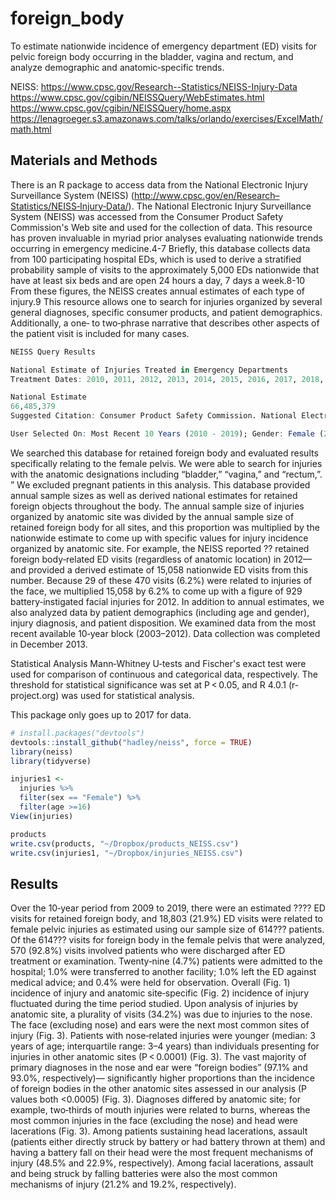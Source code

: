 # foreign_body
To estimate nationwide incidence of emergency department (ED) visits for pelvic foreign body occurring in the bladder, vagina and rectum, and analyze demographic and anatomic‐specific trends.

NEISS:
https://www.cpsc.gov/Research--Statistics/NEISS-Injury-Data
https://www.cpsc.gov/cgibin/NEISSQuery/WebEstimates.html
https://www.cpsc.gov/cgibin/NEISSQuery/home.aspx
https://lenagroeger.s3.amazonaws.com/talks/orlando/exercises/ExcelMath/math.html

## Materials and Methods
There is an R package to access data from the National Electronic Injury Surveillance System (NEISS) (http://www.cpsc.gov/en/Research–Statistics/NEISS‐Injury‐Data/).  The National Electronic Injury Surveillance System (NEISS) was accessed from the Consumer Product Safety Commission's Web site and used for the collection of data. This resource has proven invaluable in myriad prior analyses evaluating nationwide trends occurring in emergency medicine.4-7 Briefly, this database collects data from 100 participating hospital EDs, which is used to derive a stratified probability sample of visits to the approximately 5,000 EDs nationwide that have at least six beds and are open 24 hours a day, 7 days a week.8-10 From these figures, the NEISS creates annual estimates of each type of injury.9 This resource allows one to search for injuries organized by several general diagnoses, specific consumer products, and patient demographics. Additionally, a one‐ to two‐phrase narrative that describes other aspects of the patient visit is included for many cases.

```r
NEISS Query Results

National Estimate of Injuries Treated in Emergency Departments
Treatment Dates: 2010, 2011, 2012, 2013, 2014, 2015, 2016, 2017, 2018, 2019

National Estimate
66,485,379
Suggested Citation: Consumer Product Safety Commission. National Electronic Injury Surveillance System 2000-2019 on NEISS Online Database, released April, 2020. Generated at https://www.cpsc.gov/cgibin/NEISSQuery/home.aspx. on: August 16, 2020 at 0:00:46

User Selected On: Most Recent 10 Years (2010 - 2019); Gender: Female (2);
```

We searched this database for retained foreign body and evaluated results specifically relating to the female pelvis. We were able to search for injuries with the anatomic designations including “bladder,” “vagina,” and “rectum,”. ” We excluded pregnant patients in this analysis. This database provided annual sample sizes as well as derived national estimates for retained foreign objects throughout the body. The annual sample size of injuries organized by anatomic site was divided by the annual sample size of retained foreign body for all sites, and this proportion was multiplied by the nationwide estimate to come up with specific values for injury incidence organized by anatomic site. For example, the NEISS reported ?? retained foreign body‐related ED visits (regardless of anatomic location) in 2012—and provided a derived estimate of 15,058 nationwide ED visits from this number. Because 29 of these 470 visits (6.2%) were related to injuries of the face, we multiplied 15,058 by 6.2% to come up with a figure of 929 battery‐instigated facial injuries for 2012. In addition to annual estimates, we also analyzed data by patient demographics (including age and gender), injury diagnosis, and patient disposition. We examined data from the most recent available 10‐year block (2003–2012). Data collection was completed in December 2013.

Statistical Analysis
Mann‐Whitney U‐tests and Fischer's exact test were used for comparison of continuous and categorical data, respectively. The threshold for statistical significance was set at P < 0.05, and R 4.0.1 (r-project.org) was used for statistical analysis.




This package only goes up to 2017 for data.  
```r
# install.packages("devtools")
devtools::install_github("hadley/neiss", force = TRUE)
library(neiss)
library(tidyverse)

injuries1 <- 
  injuries %>%
  filter(sex == "Female") %>%
  filter(age >=16) 
View(injuries)

products
write.csv(products, "~/Dropbox/products_NEISS.csv")
write.csv(injuries1, "~/Dropbox/injuries_NEISS.csv")
```

## Results
Over the 10‐year period from 2009 to 2019, there were an estimated ???? ED visits for retained foreign body, and 18,803 (21.9%) ED visits were related to female pelvic injuries as estimated using our sample size of 614??? patients. Of the 614??? visits for foreign body in the female pelvis that were analyzed, 570 (92.8%) visits involved patients who were discharged after ED treatment or examination. Twenty‐nine (4.7%) patients were admitted to the hospital; 1.0% were transferred to another facility; 1.0% left the ED against medical advice; and 0.4% were held for observation. Overall (Fig. 1) incidence of injury and anatomic site‐specific (Fig. 2) incidence of injury fluctuated during the time period studied. Upon analysis of injuries by anatomic site, a plurality of visits (34.2%) was due to injuries to the nose. The face (excluding nose) and ears were the next most common sites of injury (Fig. 3). Patients with nose‐related injuries were younger (median: 3 years of age; interquartile range: 3–4 years) than individuals presenting for injuries in other anatomic sites (P < 0.0001) (Fig. 3). The vast majority of primary diagnoses in the nose and ear were “foreign bodies” (97.1% and 93.0%, respectively)— significantly higher proportions than the incidence of foreign bodies in the other anatomic sites assessed in our analysis (P values both <0.0005) (Fig. 3). Diagnoses differed by anatomic site; for example, two‐thirds of mouth injuries were related to burns, whereas the most common injuries in the face (excluding the nose) and head were lacerations (Fig. 3). Among patients sustaining head lacerations, assault (patients either directly struck by battery or had battery thrown at them) and having a battery fall on their head were the most frequent mechanisms of injury (48.5% and 22.9%, respectively). Among facial lacerations, assault and being struck by falling batteries were also the most common mechanisms of injury (21.2% and 19.2%, respectively).


